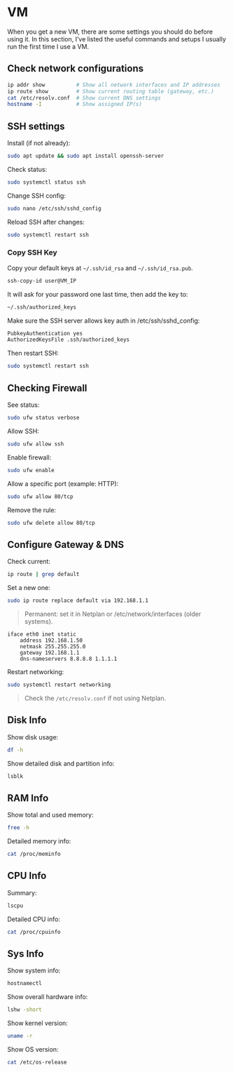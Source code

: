 # VM

When you get a new VM, there are some settings you should do before using it. In this section, I’ve listed the useful commands and setups I usually run the first time I use a VM.

## Check network configurations

```bash
ip addr show          # Show all network interfaces and IP addresses
ip route show         # Show current routing table (gateway, etc.)
cat /etc/resolv.conf  # Show current DNS settings
hostname -I           # Show assigned IP(s)
```

## SSH settings

Install (if not already):

```bash
sudo apt update && sudo apt install openssh-server
```

Check status:

```bash
sudo systemctl status ssh
```

Change SSH config:

```bash
sudo nano /etc/ssh/sshd_config
```

Reload SSH after changes:

```bash
sudo systemctl restart ssh
```

### Copy SSH Key

Copy your default keys at `~/.ssh/id_rsa` and `~/.ssh/id_rsa.pub`.

```bash
ssh-copy-id user@VM_IP
```

It will ask for your password one last time, then add the key to:

```bash
~/.ssh/authorized_keys
```

Make sure the SSH server allows key auth in /etc/ssh/sshd_config:

```bash
PubkeyAuthentication yes
AuthorizedKeysFile .ssh/authorized_keys
```

Then restart SSH:

```bash
sudo systemctl restart ssh
```

## Checking Firewall

See status:

```bash
sudo ufw status verbose
```

Allow SSH:

```bash
sudo ufw allow ssh
```

Enable firewall:

```bash
sudo ufw enable
```

Allow a specific port (example: HTTP):

```bash
sudo ufw allow 80/tcp
```

Remove the rule:

```bash
sudo ufw delete allow 80/tcp
```

## Configure Gateway & DNS

Check current:

```bash
ip route | grep default
```

Set a new one:

```bash
sudo ip route replace default via 192.168.1.1
```

> Permanent: set it in Netplan or /etc/network/interfaces (older systems).

```
iface eth0 inet static
    address 192.168.1.50
    netmask 255.255.255.0
    gateway 192.168.1.1
    dns-nameservers 8.8.8.8 1.1.1.1
```

Restart networking:

```bash
sudo systemctl restart networking
```

> Check the `/etc/resolv.conf` if not using Netplan.

## Disk Info

Show disk usage:

```bash
df -h
```

Show detailed disk and partition info:

```bash
lsblk
```

## RAM Info

Show total and used memory:

```bash
free -h
```

Detailed memory info:

```bash
cat /proc/meminfo
```

## CPU Info

Summary:

```bash
lscpu
```

Detailed CPU info:

```bash
cat /proc/cpuinfo
```

## Sys Info

Show system info:

```bash
hostnamectl
```

Show overall hardware info:

```bash
lshw -short
```

Show kernel version:

```bash
uname -r
```

Show OS version:

```bash
cat /etc/os-release
```
